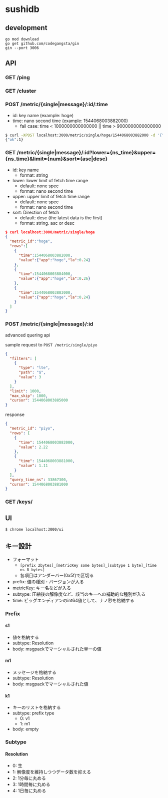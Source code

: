# sushidb

## development

```
go mod download
go get github.com/codegangsta/gin
gin --port 3006
```

## API

### GET /ping

### GET /cluster

### POST /metric/{single|message}/:id/:time

- id: key name (example: hoge)
- time: nano second time (example: 1544068003882000)
  - fail case: time < 1000000000000000 || time > 9000000000000000

```bash
$ curl -XPOST localhost:3000/metric/single/hoge/1544068003882000 -d '{"app": "hoge", "la": 0.24}'
{"ok":1}
```

### GET /metric/{single|message}/:id?lower={ns_time}&upper={ns_time}&limit={num}&sort={asc|desc}

- id: key name
  - format: string
- lower: lower limit of fetch time range
  - default: none spec
  - format: nano second time
- upper: upper limit of fetch time range
  - default: none spec
  - format: nano second time
- sort: Direction of fetch
  - default: desc (the latest data is the first)
  - format: string. asc or desc

```json
$ curl localhost:3000/metric/single/hoge
{
  "metric_id":"hoge",
  "rows":[
    {
      "time":1544068003882000,
      "value":{"app":"hoge","la":0.24}
    },
    {
      "time":1544068003884000,
      "value":{"app":"hoge","la":0.26}
    },
    {
      "time":1544068003883000,
      "value":{"app":"hoge","la":0.24}
    }
  ]
}
```

### POST /metric/{single|message}/:id

advanced quering api

sample request to `POST /metric/single/piyo`

```json
{
  "filters": [
    {
      "type": "lte",
      "path": "$",
      "value": 3
    }
  ],
  "limit": 1000,
  "max_skip": 1000,
  "cursor": 1544068003885000
}
```

response

```json
{
  "metric_id": "piyo",
  "rows": [
    {
      "time": 1544068003882000,
      "value": 2.22
    },
    {
      "time": 1544068003881000,
      "value": 1.11
    }
  ],
  "query_time_ns": 33867300,
  "cursor": 1544068003881000
}
```


### GET /keys/

## UI

```bash
$ chrome localhost:3000/ui 
```

## キー設計

- フォーマット
  - `[prefix 2bytes]_[metricKey some bytes]_[subtype 1 byte]_[time ns 8 bytes]`
  - 各項目はアンダーバー(0x5f)で区切る
- prefix: 値の種別・バージョンが入る
- metricKey: キー名などが入る
- subtype: 圧縮後の解像度など、該当のキーへの補助的な種別が入る
- time: ビッグエンディアンのint64値として、ナノ秒を格納する


### Prefix

#### s1

- 値を格納する
- subtype: Resolution
- body: msgpackでマーシャルされた単一の値

#### m1

- メッセージを格納する
- subtype: Resolution
- body: msgpackでマーシャルされた値

#### k1

- キーのリストを格納する
- subtype: prefix type
  - 0: v1
  - 1: m1
- body: empty


### Subtype

#### Resolution

- 0: 生
- 1: 解像度を維持しつつデータ数を抑える
- 2: 1分毎に丸める
- 3: 1時間毎に丸める
- 4: 1日毎に丸める
